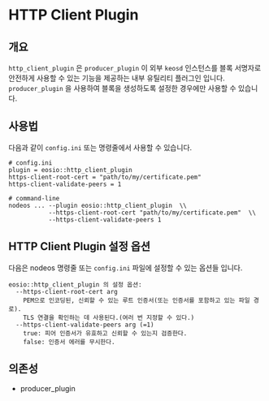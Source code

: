 # HTTP Client Plugin

## 개요

`http_client_plugin` 은 `producer_plugin` 이 외부 `keosd` 인스턴스를 블록 서명자로 안전하게 사용할 수 있는 기능을 제공하는 내부 유틸리티 플러그인 입니다. `producer_plugin` 을 사용하여 블록을 생성하도록 설정한 경우에만 사용할 수 있습니다.

## 사용법

다음과 같이 `config.ini`  또는 명령줄에서 사용할 수 있습니다.&#x20;

```
# config.ini
plugin = eosio::http_client_plugin
https-client-root-cert = "path/to/my/certificate.pem"
https-client-validate-peers = 1

# command-line
nodeos ... --plugin eosio::http_client_plugin  \\
           --https-client-root-cert "path/to/my/certificate.pem"  \\
           --https-client-validate-peers 1
```

## HTTP Client Plugin 설정 옵션

다음은 nodeos 명령줄 또는 `config.ini` 파일에 설정할 수 있는 옵션들 입니다.

```
eosio::http_client_plugin 의 설정 옵션:
  --https-client-root-cert arg
    PEM으로 인코딩된, 신뢰할 수 있는 루트 인증서(또는 인증서를 포함하고 있는 파일 경로).
    TLS 연결을 확인하는 데 사용된다.(여러 번 지정할 수 있다.)
  --https-client-validate-peers arg (=1)
    true: 피어 인증서가 유효하고 신뢰할 수 있는지 검증한다.
    false: 인증서 에러를 무시한다.
```

## 의존성

* producer\_plugin
